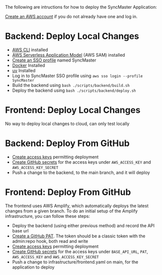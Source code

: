 The following are intructions for how to deploy the SyncMaster Application:

[Create an AWS account](https://portal.aws.amazon.com/gp/aws/developer/registration/index.html) if you do not already have one and log in.

# Backend: Deploy Local Changes

* [AWS CLI](https://docs.aws.amazon.com/cli/latest/userguide/install-cliv2.html) installed
* [AWS Serverless Application Model](https://docs.aws.amazon.com/serverless-application-model/latest/developerguide/serverless-sam-cli-install.html) (AWS SAM) installed
* [Create an SSO profile](https://docs.aws.amazon.com/cli/latest/userguide/cli-configure-sso.html) named SyncMaster
* [Docker](https://www.docker.com/get-started/) Installed
* [uv](https://docs.astral.sh/uv/getting-started/installation/) Installed
* Log in to SyncMaster SSO profile using `aws sso login --profile SyncMaster`
* Build the backend using `bash ./scripts/backend/build.sh`
* Deploy the backend using `bash ./scripts/backend/deploy.sh`

# Frontend: Deploy Local Changes

No way to deploy local changes to cloud, can only test locally

# Backend: Deploy From GitHub

* [Create access keys](https://docs.aws.amazon.com/IAM/latest/UserGuide/id_credentials_access-keys.html) permitting deployment
* [Create GitHub secrets](https://docs.github.com/en/actions/security-for-github-actions/security-guides/using-secrets-in-github-actions) for the access keys under `AWS_ACCESS_KEY` and `AWS_ACCESS_KEY_SECRET`
* Push a change to the backend, to the main branch, and it will deploy

# Frontend: Deploy From GitHub

The frontend uses AWS Amplify, which automatically deploys the latest changes from a given branch.
To do an initial setup of the Amplify infrastructure, you can follow these steps:

* Deploy the backend (using either previous method) and record the API base url
* [Create a GitHub PAT](https://docs.github.com/en/authentication/keeping-your-account-and-data-secure/managing-your-personal-access-tokens#creating-a-fine-grained-personal-access-token). The token should be a classic token with the admin:repo hook, both read and write
* [Create access keys](https://docs.aws.amazon.com/IAM/latest/UserGuide/id_credentials_access-keys.html) permitting deployment
* [Create GitHub secrets](https://docs.github.com/en/actions/security-for-github-actions/security-guides/using-secrets-in-github-actions) for the access keys under `BASE_API_URL`, `PAT`, `AWS_ACCESS_KEY` and `AWS_ACCESS_KEY_SECRET`
* Push a change to infrastructure/frontend.yaml on main, for the application to deploy
